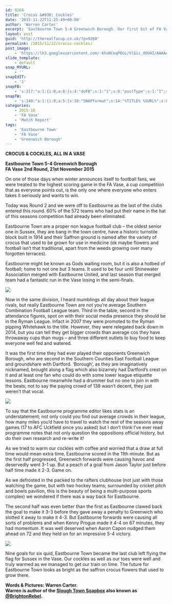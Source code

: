 ```yaml
---
id: 9268
title: 'Crocus &#038; Cockles'
date: '2015-11-22T11:25:49+00:00'
author: 'Warren Carter'
excerpt: 'Eastbourne Town 5-4 Greenwich Borough. Our first bit of FA Vase action this season, thanks to Warren Carter.'
layout: post
guid: 'http://therealfacup.co.uk/?p=9268'
permalink: /2015/11/22/crocus-cockles/
post_image:
    - 'https://lh3.googleusercontent.com/-khxNCeqP6Gc/VlGii_dOU4I/AAAAAAAAF0I/rypXnO0sYds/s720-Ic42/20151121_144738.jpg'
slide_template:
    - default
snap_MYURL:
    - ''
snapEdIT:
    - '1'
snapFB:
    - 's:217:"a:1:{i:0;a:8:{s:4:"doFB";s:1:"1";s:8:"postType";s:1:"I";s:10:"AttachPost";s:1:"2";s:10:"SNAPformat";s:15:"%EXCERPT% %URL%";s:9:"isAutoImg";s:1:"A";s:8:"imgToUse";s:0:"";s:9:"isAutoURL";s:1:"A";s:8:"urlToUse";s:0:"";}}";'
snapTW:
    - 's:140:"a:1:{i:0;a:5:{s:10:"SNAPformat";s:14:"%TITLE% %SURL%";s:8:"attchImg";s:1:"0";s:9:"isAutoImg";s:1:"A";s:8:"imgToUse";s:0:"";s:4:"doTW";i:0;}}";'
categories:
    - 2015-16
    - 'FA Vase'
    - 'Match Report'
tags:
    - 'Eastbourne Town'
    - 'FA Vase'
    - 'Greenwich Borough'
---
```


**CROCUS &amp; COCKLES, ALL IN A VASE**

**Eastbourne Town 5-4 Greenwich Borough**  
**FA Vase 2nd Round, 21st November 2015**

On one of those days when winter announces itself to football fans, we were treated to the highest scoring game in the FA Vase, a cup competition that as everyone points out, is the only one where everyone who enters takes it seriously and wants to win.

Today was Round 2 and we were off to Eastbourne as the last of the clubs entered this round. 60% of the 572 teams who had put their name in the hat of this seasons competition had already been eliminated.

Eastbourne Town are a proper non league football club – the oldest senior one in Sussex, they are bang in the town centre, have a historic turnstile block built in 1914 and their Saffron ground is named after the variety of crocus that used to be grown for use in medicine (ok maybe flowers and football isn’t that traditional, apart from the weeds growing over many forgotten terraces).

Eastbourne might be known as Gods waiting room, but it is also a hotbed of football; home to not one but 3 teams. It used to be four until Shinewater Association merged with Eastbourne United, and last season that merged team had a fantastic run in the Vase losing in the semi-finals.

![](https://lh3.googleusercontent.com/-pINSyKEoftc/VlGiiT4-lHI/AAAAAAAAF0c/y7H04W8n9oY/s800-Ic42/20151121_160151.jpg)

Now in the same division, I heard mumblings all day about their league rivals, but really Eastbourne Town are not you’re average Southern Combination Football League team. Third in the table, second in the attendance figures, spot on with their social media presence they should be in the Ryman League. Infact in 2007 they were promoted to the Ryman pipping Whitehawk to the title. However, they were relegated back down in 2014, but you can tell they get bigger crowds than average cos they have throwaway cups than mugs – and three different outlets to buy food to keep everyone well fed and watered.

It was the first time they had ever played their opponents Greenwich Borough, who are second in the Southern Counties East Football League and groundshare with Dartford. ‘Borough’, as they are imaginatively nicknamed, brought along a flag which also bizarrely had Dartford’s crest on it and at least one fan who could do with some lower league etiquette lessons. Eastbourne meanwhile had a drummer but no one to join in with the beats; not to say the paying crowd of 138 wasn’t decent, they just weren’t that vocal.

![](https://lh3.googleusercontent.com/-khxNCeqP6Gc/VlGii_dOU4I/AAAAAAAAF0c/m1ccyYB35jQ/s720-Ic42/20151121_144738.jpg)

To say that the Eastbourne programme editor likes stats is an understatement; not only could you find out average crowds in their league, how many miles you’d have to travel to watch the rest of the seasons away games (17 to AFC Uckfield since you asked) but I don’t think I’ve ever read programme notes that not only question the oppositions official history, but do their own research and re-write it!

As we tried to warm our cockles with coffee and worried that a draw at full time would mean extra time, Eastbourne scored in the 11th minute. But as the first half progressed, Greenwich forwards were causing havoc and deservedly went 3-1 up. But a peach of a goal from Jason Taylor just before half time made it 2-3. Game on.

As we defrosted in the packed to the rafters clubhouse (not just with those watching the game, but with two hockey teams; surrounded by cricket pitch and bowls pavilion, this is the beauty of being a multi-purpose sports complex) we wondered if there was a way back for Eastbourne.

The second half was even better than the first as Eastbourne clawed back the goal to make it 3-3 before they gave away a penalty to Greenwich who slotted it away to make it 4-3. But Eastbourne forwards were causing all sorts of problems and when Kenny Progue made it 4-4 on 67 minutes, they had momentum. It was well deserved when Aaron Capon nudged them ahead on 72 and they held on for an impressive 5-4 victory.

![](https://lh3.googleusercontent.com/-LEXSeCS86rk/VlGiig7rI4I/AAAAAAAAF0M/Kqp3rKD13ms/s800-Ic42/20151121_144215.jpg)

Nine goals for six quid, Eastbourne Town became the last club left flying the flag for Sussex in the Vase. Our cockles as well as our toes were well and truly warmed as we managed to get our train on time. The future for Eastbourne Town looks as bright as the saffron crocus flowers that used to grow there.

**Words &amp; Pictures: Warren Carter.**  
**Warren is author of the [Slough Town Soapbox](http://www.sloughtownsoapbox.blogspot.com/) also known as [@BrightonRebel](http://twitter.com/#%21/brightonrebel).**